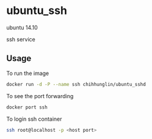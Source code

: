 # ubuntu_ssh

  ubuntu 14.10
  
  ssh service

## Usage
To run the image
```sh
docker run -d -P --name ssh chihhunglin/ubuntu_sshd
```
To see the port forwarding
```sh
docker port ssh
```
To login ssh container
```sh
ssh root@localhost -p <host port>
```

